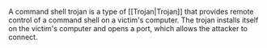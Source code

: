 A command shell trojan is a type of [[Trojan|Trojan]] that provides remote control of a command shell on a victim's computer. The trojan installs itself on the victim's computer and opens a port, which allows the attacker to connect.